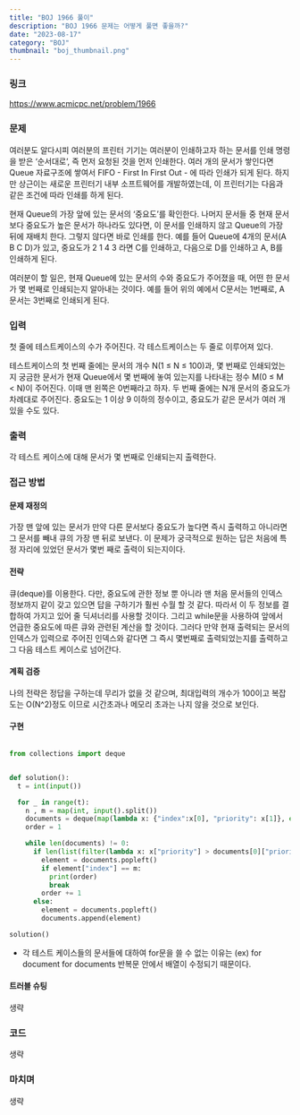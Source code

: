 ```yaml
---
title: "BOJ 1966 풀이"
description: "BOJ 1966 문제는 어떻게 풀면 좋을까?"
date: "2023-08-17"
category: "BOJ"
thumbnail: "boj_thumbnail.png"
---
```


### 링크

https://www.acmicpc.net/problem/1966

### 문제

여러분도 알다시피 여러분의 프린터 기기는 여러분이 인쇄하고자 하는 문서를 인쇄 명령을 받은 ‘순서대로’, 즉 먼저 요청된 것을 먼저 인쇄한다. 여러 개의 문서가 쌓인다면 Queue 자료구조에 쌓여서 FIFO - First In First Out - 에 따라 인쇄가 되게 된다. 하지만 상근이는 새로운 프린터기 내부 소프트웨어를 개발하였는데, 이 프린터기는 다음과 같은 조건에 따라 인쇄를 하게 된다.

현재 Queue의 가장 앞에 있는 문서의 ‘중요도’를 확인한다.
나머지 문서들 중 현재 문서보다 중요도가 높은 문서가 하나라도 있다면, 이 문서를 인쇄하지 않고 Queue의 가장 뒤에 재배치 한다. 그렇지 않다면 바로 인쇄를 한다.
예를 들어 Queue에 4개의 문서(A B C D)가 있고, 중요도가 2 1 4 3 라면 C를 인쇄하고, 다음으로 D를 인쇄하고 A, B를 인쇄하게 된다.

여러분이 할 일은, 현재 Queue에 있는 문서의 수와 중요도가 주어졌을 때, 어떤 한 문서가 몇 번째로 인쇄되는지 알아내는 것이다. 예를 들어 위의 예에서 C문서는 1번째로, A문서는 3번째로 인쇄되게 된다.

### 입력

첫 줄에 테스트케이스의 수가 주어진다. 각 테스트케이스는 두 줄로 이루어져 있다.

테스트케이스의 첫 번째 줄에는 문서의 개수 N(1 ≤ N ≤ 100)과, 몇 번째로 인쇄되었는지 궁금한 문서가 현재 Queue에서 몇 번째에 놓여 있는지를 나타내는 정수 M(0 ≤ M < N)이 주어진다. 이때 맨 왼쪽은 0번째라고 하자. 두 번째 줄에는 N개 문서의 중요도가 차례대로 주어진다. 중요도는 1 이상 9 이하의 정수이고, 중요도가 같은 문서가 여러 개 있을 수도 있다.

### 출력

각 테스트 케이스에 대해 문서가 몇 번째로 인쇄되는지 출력한다.

### 접근 방법

#### 문제 재정의

가장 맨 앞에 있는 문서가 만약 다른 문서보다 중요도가 높다면 즉시 출력하고 아니라면 그 문서를 빼내 큐의 가장 맨 뒤로 보낸다. 이 문제가 궁극적으로 원하는 답은 처음에 특정 자리에 있었던 문서가 몇번 째로 출력이 되는지이다.

#### 전략

큐(deque)를 이용한다. 다만, 중요도에 관한 정보 뿐 아니라 맨 처음 문서들의 인덱스 정보까지 같이 갖고 있으면 답을 구하기가 훨씬 수월 할 것 같다. 따라서 이 두 정보를 결합하여 가지고 있어 줄 딕셔너리를 사용할 것이다. 그리고 while문을 사용하여 앞에서 언급한 중요도에 따른 큐와 관련된 계산을 할 것이다. 그러다 만약 현재 출력되는 문서의 인덱스가 입력으로 주어진 인덱스와 같다면 그 즉시 몇번째로 출력되었는지를 출력하고 그 다음 테스트 케이스로 넘어간다.

#### 계획 검증

나의 전략은 정답을 구하는데 무리가 없을 것 같으며, 최대입력의 개수가 100이고 복잡도는 O(N^2)정도 이므로 시간초과나 메모리 초과는 나지 않을 것으로 보인다.

#### 구현

```python

from collections import deque


def solution():
  t = int(input())

  for _ in range(t):
    n , m = map(int, input().split())
    documents = deque(map(lambda x: {"index":x[0], "priority": x[1]}, enumerate(input().split())))
    order = 1

    while len(documents) != 0:
      if len(list(filter(lambda x: x["priority"] > documents[0]["priority"], documents))) == 0:
        element = documents.popleft()
        if element["index"] == m:
          print(order)
          break
        order += 1
      else:
        element = documents.popleft()
        documents.append(element)

solution()


```

- 각 테스트 케이스들의 문서들에 대하여 for문을 쓸 수 없는 이유는 (ex) for document for documents 반복문 안에서 배열이 수정되기 때문이다.

#### 트러블 슈팅

생략

### 코드

생략

### 마치며

생략
